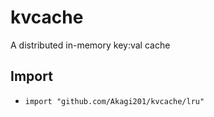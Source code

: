 # kvcache

A distributed in-memory key:val cache

## Import

* `import "github.com/Akagi201/kvcache/lru"`
